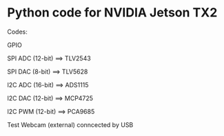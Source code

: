 # Python code for NVIDIA Jetson TX2


Codes:

GPIO

SPI ADC (12-bit) ==> TLV2543

SPI DAC (8-bit) ==> TLV5628

I2C ADC (16-bit) ==> ADS1115

I2C DAC (12-bit) ==> MCP4725

I2C PWM (12-bit) ==> PCA9685

Test Webcam (external) conncected by USB 

